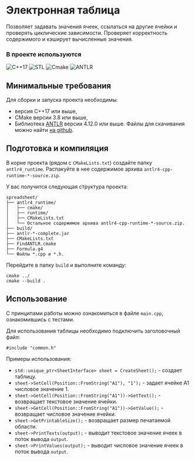 # Электронная таблица
Позволяет задавать значения ячеек, ссылаться на другие ячейки и проверять циклические зависимости. Проверяет корректность содержимого и кэширует вычисленные значения.

### В проекте используются
![C++17](https://img.shields.io/badge/C++17-1F2023?style=flat-square)
![STL](https://img.shields.io/badge/STL-1F2023?style=flat-square)
![Cmake](https://img.shields.io/badge/Cmake-1F2023?style=flat-square)
![ANTLR](https://img.shields.io/badge/ANTLR-1F2023?style=flat-square)

## Минимальные требования 
Для сборки и запуска проекта необходимы:
* версия С++17 или выше,
* CMake версии 3.8 или выше,
* Библиотека [ANTLR](https://www.antlr.org/) версии 4.12.0 или выше. Файлы для скачивания можно найти [на github](https://github.com/antlr/website-antlr4/tree/gh-pages/download).

## Подготовка и компиляция
В корне проекта  (рядом с `CMakeLists.txt`) создайте папку `antlr4_runtime`. Распакуйте в нее содержимое архива `antlr4-cpp-runtime-*-source.zip`.

У вас получится следующая структура проекта:
```
spreadsheet/
├── antlr4_runtime/
│   ├── cmake/
│   ├── runtime/
│   ├── CMakeLists.txt
│   └── Остальное содержимое архива antlr4-cpp-runtime-*-source.zip.
├── build/
├── antlr-*-complete.jar
├── CMakeLists.txt
├── FindANTLR.cmake
├── Formula.g4
└── Файлы *.cpp и *.h.
```

Перейдите в папку `build` и выполните команду:
```
cmake ../
cmake --build .
```

## Использование 
С принципами работы можно ознакомиться в файле `main.cpp`, ознакомившись с тестами.

Для использования таблицы необходимо подключить заголовочный файл:
```
#include "common.h"
```

Примеры использования:
* `std::unique_ptr<SheetInterface> sheet = CreateSheet();` - создает таблицу.
* `sheet->SetCell(Position::FromString("A1"), "1");` - задает ячейке A1 числовое значение 1.
* `sheet->GetCell(Position::FromString("A1"))->GetText();` - возвращает текстовое значение ячейки.
* `sheet->GetCell(Position::FromString("A1"))->GetValue();` - возвращает числовое значение ячейки.
* `sheet->GetPrintableSize();` - возвращает размер печатаемой области.
* `sheet->PrintTexts(output);` - выводит текстовое значение ячеек в поток вывода `output`.
* `sheet->PrintValues(output);` - выводит числовое значение ячеек в поток вывода `output`.

